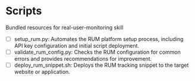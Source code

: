 # Scripts

Bundled resources for real-user-monitoring skill

- [ ] setup_rum.py: Automates the RUM platform setup process, including API key configuration and initial script deployment.
- [ ] validate_rum_config.py: Checks the RUM configuration for common errors and provides recommendations for improvement.
- [ ] deploy_rum_snippet.sh: Deploys the RUM tracking snippet to the target website or application.
